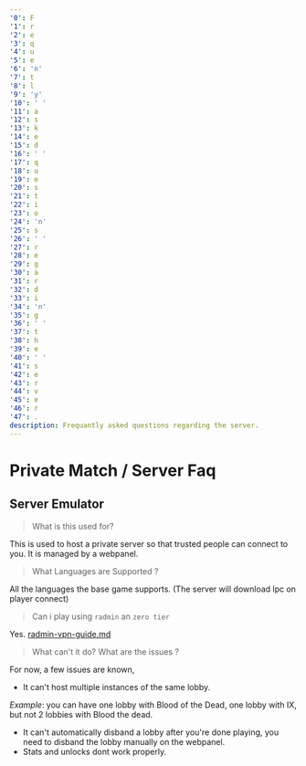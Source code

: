 ```yaml
---
'0': F
'1': r
'2': e
'3': q
'4': u
'5': e
'6': 'n'
'7': t
'8': l
'9': 'y'
'10': ' '
'11': a
'12': s
'13': k
'14': e
'15': d
'16': ' '
'17': q
'18': u
'19': e
'20': s
'21': t
'22': i
'23': o
'24': 'n'
'25': s
'26': ' '
'27': r
'28': e
'29': g
'30': a
'31': r
'32': d
'33': i
'34': 'n'
'35': g
'36': ' '
'37': t
'38': h
'39': e
'40': ' '
'41': s
'42': e
'43': r
'44': v
'45': e
'46': r
'47': .
description: Frequantly asked questions regarding the server.
---
```


# Private Match / Server Faq

## Server Emulator

> What is this used for?

This is used to host a private server so that trusted people can connect to you. It is managed by a webpanel.

> What Languages are Supported ?

All the languages the base game supports. (The server will download lpc on player connect)

> Can i play using `radmin` an `zero tier`

Yes.  [radmin-vpn-guide.md](radmin-vpn-guide.md "mention")

> What can't it do? What are the issues ?

For now, a few issues are known,

* It can't host multiple instances of the same lobby.

_Example_: you can have one lobby with Blood of the Dead, one lobby with IX, but not 2 lobbies with Blood the dead.

* It can't automatically disband a lobby after you're done playing, you need to disband the lobby manually on the webpanel.
* Stats and unlocks dont work properly.


